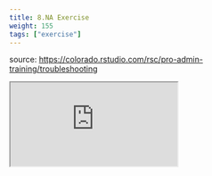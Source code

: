 ```yaml
---
title: 8.NA Exercise
weight: 155
tags: ["exercise"]
---
```


source: https://colorado.rstudio.com/rsc/pro-admin-training/troubleshooting

<div class="resp-container-learnr" class="cssload-loader">
  <div class="cssload-loader">
    <div class="cssload-inner cssload-one"></div>
    <div class="cssload-inner cssload-two"></div>
    <div class="cssload-inner cssload-three"></div>
  </div>
  <iframe 
    src="https://colorado.rstudio.com/rsc/pro-admin-training/troubleshooting" 
    class="resp-iframe-learnr" 
    gesture="media"  allowfullscreen>
  </iframe>
</div>



